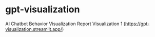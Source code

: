 # gpt-visualization

AI Chatbot Behavior Visualization Report
Visualization 1 (https://gpt-visualization.streamlit.app/)
